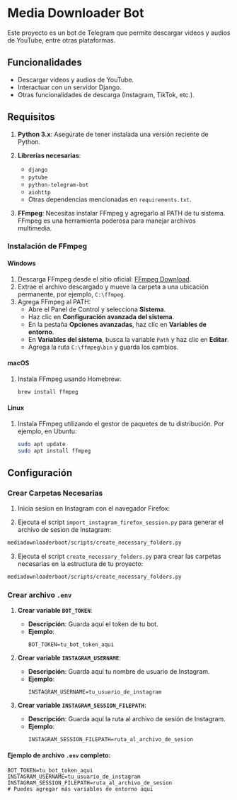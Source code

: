 # Media Downloader Bot

Este proyecto es un bot de Telegram que permite descargar videos y audios de YouTube, entre otras plataformas.

## Funcionalidades

- Descargar videos y audios de YouTube.
- Interactuar con un servidor Django.
- Otras funcionalidades de descarga (Instagram, TikTok, etc.).

## Requisitos

1. **Python 3.x**: Asegúrate de tener instalada una versión reciente de Python.

2. **Librerías necesarias**:
    - `django`
    - `pytube`
    - `python-telegram-bot`
    - `aiohttp`
    - Otras dependencias mencionadas en `requirements.txt`.

3. **FFmpeg**: Necesitas instalar FFmpeg y agregarlo al PATH de tu sistema. FFmpeg es una herramienta poderosa para manejar archivos multimedia.

### Instalación de FFmpeg

#### Windows

1. Descarga FFmpeg desde el sitio oficial: [FFmpeg Download](https://ffmpeg.org/download.html).
2. Extrae el archivo descargado y mueve la carpeta a una ubicación permanente, por ejemplo, `C:\ffmpeg`.
3. Agrega FFmpeg al PATH:
    - Abre el Panel de Control y selecciona **Sistema**.
    - Haz clic en **Configuración avanzada del sistema**.
    - En la pestaña **Opciones avanzadas**, haz clic en **Variables de entorno**.
    - En **Variables del sistema**, busca la variable `Path` y haz clic en **Editar**.
    - Agrega la ruta `C:\ffmpeg\bin` y guarda los cambios.

#### macOS

1. Instala FFmpeg usando Homebrew:
    ```sh
    brew install ffmpeg
    ```

#### Linux

1. Instala FFmpeg utilizando el gestor de paquetes de tu distribución. Por ejemplo, en Ubuntu:
    ```sh
    sudo apt update
    sudo apt install ffmpeg
    ```

## Configuración

### Crear Carpetas Necesarias
1. Inicia sesion en Instagram con el navegador Firefox:

2. Ejecuta el script `import_instagram_firefox_session.py` para generar el archivo de sesion de Instagram:

```sh
mediadownloaderboot/scripts/create_necessary_folders.py
```

3. Ejecuta el script `create_necessary_folders.py` para crear las carpetas necesarias en la estructura de tu proyecto:

```sh
mediadownloaderboot/scripts/create_necessary_folders.py
```

### Crear archivo `.env`

1. **Crear variable `BOT_TOKEN`**:
   - **Descripción**: Guarda aquí el token de tu bot.
   - **Ejemplo**:
     ```plaintext
     BOT_TOKEN=tu_bot_token_aqui
     ```
2. **Crear variable `INSTAGRAM_USERNAME`**:
   - **Descripción**: Guarda aquí tu nombre de usuario de Instagram.
   - **Ejemplo**:
     ```plaintext
     INSTAGRAM_USERNAME=tu_usuario_de_instagram
     ```

3. **Crear variable `INSTAGRAM_SESSION_FILEPATH`**:
   - **Descripción**: Guarda aquí la ruta al archivo de sesión de Instagram.
   - **Ejemplo**:
     ```plaintext
     INSTAGRAM_SESSION_FILEPATH=ruta_al_archivo_de_sesion
     ```

#### Ejemplo de archivo `.env` completo:
```plaintext
BOT_TOKEN=tu_bot_token_aqui
INSTAGRAM_USERNAME=tu_usuario_de_instagram
INSTAGRAM_SESSION_FILEPATH=ruta_al_archivo_de_sesion
# Puedes agregar más variables de entorno aqui
```
